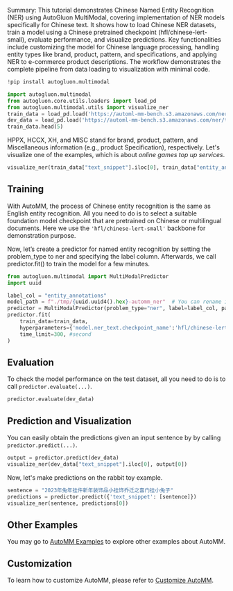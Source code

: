 Summary: This tutorial demonstrates Chinese Named Entity Recognition (NER) using AutoGluon MultiModal, covering implementation of NER models specifically for Chinese text. It shows how to load Chinese NER datasets, train a model using a Chinese pretrained checkpoint (hfl/chinese-lert-small), evaluate performance, and visualize predictions. Key functionalities include customizing the model for Chinese language processing, handling entity types like brand, product, pattern, and specifications, and applying NER to e-commerce product descriptions. The workflow demonstrates the complete pipeline from data loading to visualization with minimal code.

```python
!pip install autogluon.multimodal

```


```python
import autogluon.multimodal
from autogluon.core.utils.loaders import load_pd
from autogluon.multimodal.utils import visualize_ner
train_data = load_pd.load('https://automl-mm-bench.s3.amazonaws.com/ner/taobao-ner/chinese_ner_train.csv')
dev_data = load_pd.load('https://automl-mm-bench.s3.amazonaws.com/ner/taobao-ner/chinese_ner_dev.csv')
train_data.head(5)
```

HPPX, HCCX, XH, and MISC stand for brand, product, pattern, and Miscellaneous information (e.g., product Specification), respectively. 
Let's visualize one of the examples, which is about *online games top up services*.


```python
visualize_ner(train_data["text_snippet"].iloc[0], train_data["entity_annotations"].iloc[0])
```

## Training
With AutoMM, the process of Chinese entity recognition is the same as English entity recognition. 
All you need to do is to select a suitable foundation model checkpoint that are pretrained on Chinese or multilingual documents. 
Here we use the `'hfl/chinese-lert-small'` backbone for demonstration purpose.

Now, let’s create a predictor for named entity recognition by setting the problem_type to ner and specifying the label column. 
Afterwards, we call predictor.fit() to train the model for a few minutes.


```python
from autogluon.multimodal import MultiModalPredictor
import uuid

label_col = "entity_annotations"
model_path = f"./tmp/{uuid.uuid4().hex}-automm_ner"  # You can rename it to the model path you like
predictor = MultiModalPredictor(problem_type="ner", label=label_col, path=model_path)
predictor.fit(
    train_data=train_data,
    hyperparameters={'model.ner_text.checkpoint_name':'hfl/chinese-lert-small'},
    time_limit=300, #second
)
```

## Evaluation 
To check the model performance on the test dataset, all you need to do is to call `predictor.evaluate(...)`.


```python
predictor.evaluate(dev_data)
```

## Prediction and Visualization
You can easily obtain the predictions given an input sentence by by calling `predictor.predict(...)`.


```python
output = predictor.predict(dev_data)
visualize_ner(dev_data["text_snippet"].iloc[0], output[0])
```

Now, let's make predictions on the rabbit toy example.


```python
sentence = "2023年兔年挂件新年装饰品小挂饰乔迁之喜门挂小兔子"
predictions = predictor.predict({'text_snippet': [sentence]})
visualize_ner(sentence, predictions[0])
```

## Other Examples

You may go to [AutoMM Examples](https://github.com/autogluon/autogluon/tree/master/examples/automm) to explore other examples about AutoMM.

## Customization
To learn how to customize AutoMM, please refer to [Customize AutoMM](../advanced_topics/customization.ipynb).
